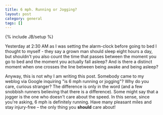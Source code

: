 ```yaml
---
title: 6 mph. Running or Jogging?
layout: post
category: general
tags: []
---
```

{% include JB/setup %}

Yesterday at 2:30 AM as I was setting the alarm-clock before going to bed I thought to myself - they say a grown man should sleep eight hours a day, but shouldn't you also count the time that passes between the moment you go to bed and the moment you actually fall asleep? And is there a distinct moment when one crosses the line between being awake and being asleep?

Anyway, this is not why I am writing this post. Somebody came to my weblog via Google inquiring "is 6 mph running or jogging"? Why do you care, curious stranger? The difference is only in the word (and a few snobbish runners believing that there is a difference). Some might say that a jogger is the one who doesn't care about the speed. In this sense, since you're asking, 6 mph is definitely running. Have many pleasant miles and stay injury-free – the only thing you **should** care about!
